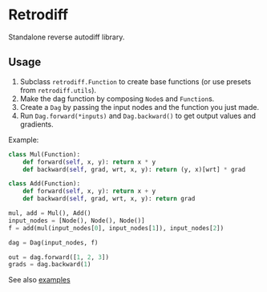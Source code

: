 # Retrodiff

Standalone reverse autodiff library.

## Usage

1.  Subclass `retrodiff.Function` to create base functions (or use presets from `retrodiff.utils`).
2.  Make the dag function by composing `Node`s and `Function`s.
3.  Create a `Dag` by passing the input nodes and the function you just made.
4.  Run `Dag.forward(*inputs)` and `Dag.backward()` to get output values and gradients.

Example:
```python
class Mul(Function):
    def forward(self, x, y): return x * y
    def backward(self, grad, wrt, x, y): return (y, x)[wrt] * grad

class Add(Function):
    def forward(self, x, y): return x + y
    def backward(self, grad, wrt, x, y): return grad

mul, add = Mul(), Add()
input_nodes = [Node(), Node(), Node()]
f = add(mul(input_nodes[0], input_nodes[1]), input_nodes[2])

dag = Dag(input_nodes, f)

out = dag.forward([1, 2, 3])
grads = dag.backward(1)
```

See also [examples](examples)
